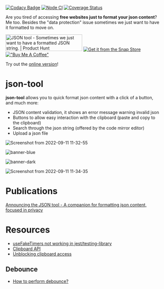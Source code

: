 [![Codacy Badge](https://api.codacy.com/project/badge/Grade/52eb1fd278d54e29ae01cc1ea5b3133b)](https://app.codacy.com/gh/marabesi/json-tool?utm_source=github.com&utm_medium=referral&utm_content=marabesi/json-tool&utm_campaign=Badge_Grade_Settings)
[![Node CI](https://github.com/marabesi/json-tool/actions/workflows/ci.yml/badge.svg)](https://github.com/marabesi/json-tool/actions/workflows/delivery.yml) [![Coverage Status](https://coveralls.io/repos/github/marabesi/json-tool/badge.svg?branch=)](https://coveralls.io/github/marabesi/json-tool?branch=)

Are you tired of accessing **free websites just to format your json content**? Me too. Besides the "data protection" issue sometimes we just want to have it formatted to move on.

<a href="https://www.producthunt.com/posts/json-tool?utm_source=badge-featured&utm_medium=badge&utm_souce=badge-json&#0045;tool" target="_blank"><img src="https://api.producthunt.com/widgets/embed-image/v1/featured.svg?post_id=329411&theme=light" alt="JSON&#0032;tool - Sometimes&#0032;we&#0032;just&#0032;want&#0032;to&#0032;have&#0032;a&#0032;formatted&#0032;JSON&#0032;string&#0046; | Product Hunt" style="width: 250px; height: 54px;" width="250" height="54" /></a> [![Get it from the Snap Store](https://snapcraft.io/static/images/badges/en/snap-store-black.svg)](https://snapcraft.io/json-tool)
[!["Buy Me A Coffee"](https://www.buymeacoffee.com/assets/img/custom_images/orange_img.png)](https://www.buymeacoffee.com/marabesi)

Try out the [online version](https://marabesi.github.io/json-tool)!

# json-tool

**json-tool** allows you to quick format json content with a click of a button, and much more:

- JSON content validation, it shows an error message warning invalid json
- Buttons to allow easy interaction with the clipboard (paste and copy to the clipboard)
- Search through the json string (offered by the code mirror editor)
- Upload a json file

![Screenshot from 2022-09-11 11-32-55](https://user-images.githubusercontent.com/2129872/190869274-51b3ae2b-e6db-401b-a058-0f8f887f82e7.png)

![banner-blue](https://user-images.githubusercontent.com/2129872/190869247-4ecb2b87-e9a7-4f0a-b9b3-0ee5f3cefb00.png)

![banner-dark](https://user-images.githubusercontent.com/2129872/190869244-c393456f-bfd2-4622-b96a-2ed1c0e85a6b.png)

![Screenshot from 2022-09-11 11-34-35](https://user-images.githubusercontent.com/2129872/190869278-9e65e742-d2df-47c3-8ddf-740e1f42f623.png)

# Publications

[Announcing the JSON tool - A companion for formatting json content, focused in privacy](https://marabesi.com/web/productivity/utilities/2021/10/24/json-tool-a-companion-for-formatting-json-strings.html)

# Resources

- [useFakeTimers not working in jest/testing-library](https://stackoverflow.com/questions/71174071/usefaketimers-not-working-in-jest-testing-library)
- [Clipboard API](https://developer.mozilla.org/en-US/docs/Web/API/Clipboard_API)
- [Unblocking clipboard access](https://web.dev/async-clipboard)

## Debounce

- [How to perform debounce?](https://stackoverflow.com/questions/23123138/how-to-perform-debounce)
